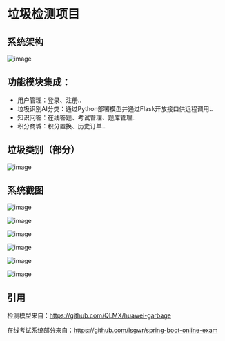 # 垃圾检测项目
## 系统架构
![image](https://github.com/user-attachments/assets/3b0aa37b-75bb-4e29-85f1-9d350ffe0224)

## 功能模块集成：
- 用户管理：登录、注册..
- 垃圾识别AI分类：通过Python部署模型并通过Flask开放接口供远程调用..
- 知识问答：在线答题、考试管理、题库管理..
- 积分商城：积分置换、历史订单..
## 垃圾类别（部分）
![image](https://github.com/user-attachments/assets/dd19c944-e9a0-46c8-944f-3c32c66022a7)

## 系统截图
![image](https://github.com/user-attachments/assets/7115d435-4c8c-4200-b741-3a75e5614b6d)

![image](https://github.com/user-attachments/assets/91ce9ce7-b405-4063-a174-35ed3647b671)

![image](https://github.com/user-attachments/assets/c946daf0-7132-4df4-8bb7-dc84cdf89640)

![image](https://github.com/user-attachments/assets/370d66ed-8b7b-42b9-8005-d5a01e66b2bf)

![image](https://github.com/user-attachments/assets/bd48fcb3-5541-4818-a31b-f94376e49fa6)

![image](https://github.com/user-attachments/assets/b06ef531-6b3f-4e9f-acc2-71f530cdc734)

## 引用
检测模型来自：https://github.com/QLMX/huawei-garbage

在线考试系统部分来自：https://github.com/lsgwr/spring-boot-online-exam
